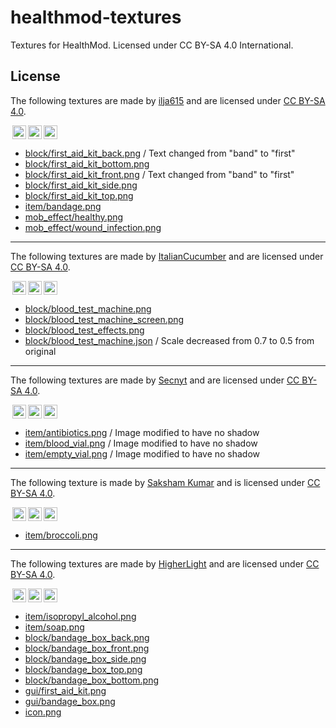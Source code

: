 # healthmod-textures

Textures for HealthMod. Licensed under CC BY-SA 4.0 International.

## License

The following textures are made by [ilja615](https://github.com/ilja615) 
and are licensed under [CC BY-SA 4.0](https://creativecommons.org/licenses/by-sa/4.0/).

<img style="height:22px!important;margin-left:3px;vertical-align:text-bottom;" src="https://mirrors.creativecommons.org/presskit/icons/cc.svg?ref=chooser-v1" /><img style="height:22px!important;margin-left:3px;vertical-align:text-bottom;" src="https://mirrors.creativecommons.org/presskit/icons/by.svg?ref=chooser-v1" /><img style="height:22px!important;margin-left:3px;vertical-align:text-bottom;" src="https://mirrors.creativecommons.org/presskit/icons/sa.svg?ref=chooser-v1" /></a></p>

- [block/first_aid_kit_back.png](block/first_aid_kit_back.png) 
  / Text changed from "band" to "first"
- [block/first_aid_kit_bottom.png](block/first_aid_kit_bottom.png)
- [block/first_aid_kit_front.png](block/first_aid_kit_front.png) 
  / Text changed from "band" to "first"
- [block/first_aid_kit_side.png](block/first_aid_kit_side.png)
- [block/first_aid_kit_top.png](block/first_aid_kit_top.png)
- [item/bandage.png](item/bandage.png)
- [mob_effect/healthy.png](mob_effect/healthy.png)
- [mob_effect/wound_infection.png](mob_effect/wound_infection.png)

---

The following textures are made by [ItalianCucumber](https://github.com/ItalianCucumber) 
and are licensed under [CC BY-SA 4.0](https://creativecommons.org/licenses/by-sa/4.0/).

<img style="height:22px!important;margin-left:3px;vertical-align:text-bottom;" src="https://mirrors.creativecommons.org/presskit/icons/cc.svg?ref=chooser-v1" /><img style="height:22px!important;margin-left:3px;vertical-align:text-bottom;" src="https://mirrors.creativecommons.org/presskit/icons/by.svg?ref=chooser-v1" /><img style="height:22px!important;margin-left:3px;vertical-align:text-bottom;" src="https://mirrors.creativecommons.org/presskit/icons/sa.svg?ref=chooser-v1" /></a></p>

- [block/blood_test_machine.png](block/blood_test_machine.png)
- [block/blood_test_machine_screen.png](block/blood_test_machine_screen.png)
- [block/blood_test_effects.png](block/blood_test_effects.png)
- [block/blood_test_machine.json](block/blood_test_machine.json) 
  / Scale decreased from 0.7 to 0.5 from original

---

The following textures are made by [Secnyt](https://github.com/secnyt) 
and are licensed under [CC BY-SA 4.0](https://creativecommons.org/licenses/by-sa/4.0/).

<img style="height:22px!important;margin-left:3px;vertical-align:text-bottom;" src="https://mirrors.creativecommons.org/presskit/icons/cc.svg?ref=chooser-v1" /><img style="height:22px!important;margin-left:3px;vertical-align:text-bottom;" src="https://mirrors.creativecommons.org/presskit/icons/by.svg?ref=chooser-v1" /><img style="height:22px!important;margin-left:3px;vertical-align:text-bottom;" src="https://mirrors.creativecommons.org/presskit/icons/sa.svg?ref=chooser-v1" /></a></p>

- [item/antibiotics.png](item/antibiotics.png)
  / Image modified to have no shadow
- [item/blood_vial.png](item/blood_vial.png)
  / Image modified to have no shadow
- [item/empty_vial.png](item/empty_vial.png)
  / Image modified to have no shadow

---

The following texture is made by [Saksham Kumar](https://github.com/saksham4106)
and is licensed under [CC BY-SA 4.0](https://creativecommons.org/licenses/by-sa/4.0/).

<img style="height:22px!important;margin-left:3px;vertical-align:text-bottom;" src="https://mirrors.creativecommons.org/presskit/icons/cc.svg?ref=chooser-v1" /><img style="height:22px!important;margin-left:3px;vertical-align:text-bottom;" src="https://mirrors.creativecommons.org/presskit/icons/by.svg?ref=chooser-v1" /><img style="height:22px!important;margin-left:3px;vertical-align:text-bottom;" src="https://mirrors.creativecommons.org/presskit/icons/sa.svg?ref=chooser-v1" /></a></p>

- [item/broccoli.png](item/broccoli.png)

---

The following textures are made by [HigherLight](https://github.com/HigherLight)
and are licensed under [CC BY-SA 4.0](https://creativecommons.org/licenses/by-sa/4.0/).

<img style="height:22px!important;margin-left:3px;vertical-align:text-bottom;" src="https://mirrors.creativecommons.org/presskit/icons/cc.svg?ref=chooser-v1" /><img style="height:22px!important;margin-left:3px;vertical-align:text-bottom;" src="https://mirrors.creativecommons.org/presskit/icons/by.svg?ref=chooser-v1" /><img style="height:22px!important;margin-left:3px;vertical-align:text-bottom;" src="https://mirrors.creativecommons.org/presskit/icons/sa.svg?ref=chooser-v1" /></a></p>

- [item/isopropyl_alcohol.png](item/isopropyl_alcohol.png)
- [item/soap.png](item/soap.png)
- [block/bandage_box_back.png](block/bandage_box_back.png)
- [block/bandage_box_front.png](block/bandage_box_front.png)
- [block/bandage_box_side.png](block/bandage_box_side.png)
- [block/bandage_box_top.png](block/bandage_box_top.png)
- [block/bandage_box_bottom.png](block/bandage_box_bottom.png)
- [gui/first_aid_kit.png](gui/first_aid_kit.png)
- [gui/bandage_box.png](gui/bandage_box.png)
- [icon.png](icon.png)
